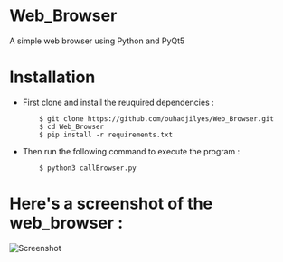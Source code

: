 # Web_Browser
A simple web browser using Python and PyQt5 

# Installation 

 - First clone and install the reuquired dependencies :
 
           $ git clone https://github.com/ouhadjilyes/Web_Browser.git
           $ cd Web_Browser
           $ pip install -r requirements.txt
           
 - Then run the following command to execute the program :
 
           $ python3 callBrowser.py
           
 # Here's a screenshot of the web_browser :
 
 ![Screenshot](https://user-images.githubusercontent.com/87667883/147708125-9c961209-5418-4544-87d6-bbdc1c5b95cf.PNG)
